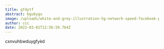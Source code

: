 ```yaml
---
title: gfdytf
abstract: bgubygu
image: /uploads/white-and-grey-illustration-5g-network-speed-facebook-post.png
author: ccc
date: 2022-03-01T12:56:59.764Z
---
```

cxnvuhbwduygfyèd